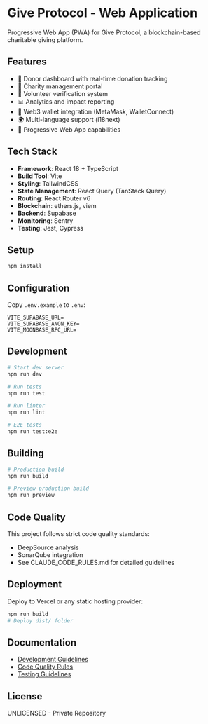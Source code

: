 # Give Protocol - Web Application

Progressive Web App (PWA) for Give Protocol, a blockchain-based charitable giving platform.

## Features

- 🎯 Donor dashboard with real-time donation tracking
- 🏢 Charity management portal
- 💼 Volunteer verification system
- 📊 Analytics and impact reporting
- 🔐 Web3 wallet integration (MetaMask, WalletConnect)
- 🌍 Multi-language support (i18next)
- 📱 Progressive Web App capabilities

## Tech Stack

- **Framework**: React 18 + TypeScript
- **Build Tool**: Vite
- **Styling**: TailwindCSS
- **State Management**: React Query (TanStack Query)
- **Routing**: React Router v6
- **Blockchain**: ethers.js, viem
- **Backend**: Supabase
- **Monitoring**: Sentry
- **Testing**: Jest, Cypress

## Setup

```bash
npm install
```

## Configuration

Copy `.env.example` to `.env`:

```env
VITE_SUPABASE_URL=
VITE_SUPABASE_ANON_KEY=
VITE_MOONBASE_RPC_URL=
```

## Development

```bash
# Start dev server
npm run dev

# Run tests
npm run test

# Run linter
npm run lint

# E2E tests
npm run test:e2e
```

## Building

```bash
# Production build
npm run build

# Preview production build
npm run preview
```

## Code Quality

This project follows strict code quality standards:
- DeepSource analysis
- SonarQube integration
- See CLAUDE_CODE_RULES.md for detailed guidelines

## Deployment

Deploy to Vercel or any static hosting provider:

```bash
npm run build
# Deploy dist/ folder
```

## Documentation

- [Development Guidelines](CLAUDE.md)
- [Code Quality Rules](CLAUDE_CODE_RULES.md)
- [Testing Guidelines](TEST_GUIDELINES.md)

## License

UNLICENSED - Private Repository
